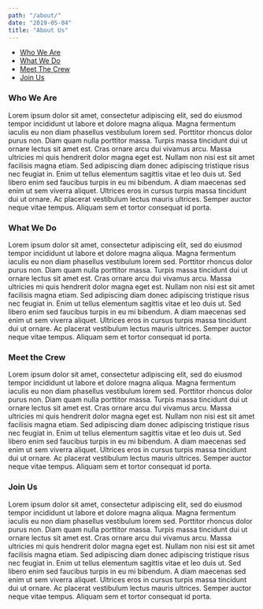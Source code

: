```yaml
---
path: "/about/"
date: "2019-05-04"
title: "About Us"
---
```


- [Who We Are](#Who-We-Are)
- [What We Do](#What-We-Do)
- [Meet The Crew](#Meet-the-Crew)
- [Join Us](#Join-Us)

### Who We Are
Lorem ipsum dolor sit amet, consectetur adipiscing elit, sed do eiusmod tempor incididunt ut labore et dolore magna aliqua. Magna fermentum iaculis eu non diam phasellus vestibulum lorem sed. Porttitor rhoncus dolor purus non. Diam quam nulla porttitor massa. Turpis massa tincidunt dui ut ornare lectus sit amet est. Cras ornare arcu dui vivamus arcu. Massa ultricies mi quis hendrerit dolor magna eget est. Nullam non nisi est sit amet facilisis magna etiam. Sed adipiscing diam donec adipiscing tristique risus nec feugiat in. Enim ut tellus elementum sagittis vitae et leo duis ut. Sed libero enim sed faucibus turpis in eu mi bibendum. A diam maecenas sed enim ut sem viverra aliquet. Ultrices eros in cursus turpis massa tincidunt dui ut ornare. Ac placerat vestibulum lectus mauris ultrices. Semper auctor neque vitae tempus. Aliquam sem et tortor consequat id porta.

### What We Do
Lorem ipsum dolor sit amet, consectetur adipiscing elit, sed do eiusmod tempor incididunt ut labore et dolore magna aliqua. Magna fermentum iaculis eu non diam phasellus vestibulum lorem sed. Porttitor rhoncus dolor purus non. Diam quam nulla porttitor massa. Turpis massa tincidunt dui ut ornare lectus sit amet est. Cras ornare arcu dui vivamus arcu. Massa ultricies mi quis hendrerit dolor magna eget est. Nullam non nisi est sit amet facilisis magna etiam. Sed adipiscing diam donec adipiscing tristique risus nec feugiat in. Enim ut tellus elementum sagittis vitae et leo duis ut. Sed libero enim sed faucibus turpis in eu mi bibendum. A diam maecenas sed enim ut sem viverra aliquet. Ultrices eros in cursus turpis massa tincidunt dui ut ornare. Ac placerat vestibulum lectus mauris ultrices. Semper auctor neque vitae tempus. Aliquam sem et tortor consequat id porta.


### Meet the Crew
Lorem ipsum dolor sit amet, consectetur adipiscing elit, sed do eiusmod tempor incididunt ut labore et dolore magna aliqua. Magna fermentum iaculis eu non diam phasellus vestibulum lorem sed. Porttitor rhoncus dolor purus non. Diam quam nulla porttitor massa. Turpis massa tincidunt dui ut ornare lectus sit amet est. Cras ornare arcu dui vivamus arcu. Massa ultricies mi quis hendrerit dolor magna eget est. Nullam non nisi est sit amet facilisis magna etiam. Sed adipiscing diam donec adipiscing tristique risus nec feugiat in. Enim ut tellus elementum sagittis vitae et leo duis ut. Sed libero enim sed faucibus turpis in eu mi bibendum. A diam maecenas sed enim ut sem viverra aliquet. Ultrices eros in cursus turpis massa tincidunt dui ut ornare. Ac placerat vestibulum lectus mauris ultrices. Semper auctor neque vitae tempus. Aliquam sem et tortor consequat id porta.


### Join Us
Lorem ipsum dolor sit amet, consectetur adipiscing elit, sed do eiusmod tempor incididunt ut labore et dolore magna aliqua. Magna fermentum iaculis eu non diam phasellus vestibulum lorem sed. Porttitor rhoncus dolor purus non. Diam quam nulla porttitor massa. Turpis massa tincidunt dui ut ornare lectus sit amet est. Cras ornare arcu dui vivamus arcu. Massa ultricies mi quis hendrerit dolor magna eget est. Nullam non nisi est sit amet facilisis magna etiam. Sed adipiscing diam donec adipiscing tristique risus nec feugiat in. Enim ut tellus elementum sagittis vitae et leo duis ut. Sed libero enim sed faucibus turpis in eu mi bibendum. A diam maecenas sed enim ut sem viverra aliquet. Ultrices eros in cursus turpis massa tincidunt dui ut ornare. Ac placerat vestibulum lectus mauris ultrices. Semper auctor neque vitae tempus. Aliquam sem et tortor consequat id porta.